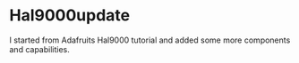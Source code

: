 # Hal9000update
I started from Adafruits Hal9000 tutorial and added some more components and capabilities.
